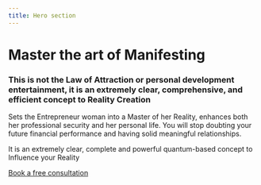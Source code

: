 ```yaml
---
title: Hero section
---
```

# Master the art of Manifesting

### This is not the Law of Attraction or personal development entertainment, it is an extremely clear, comprehensive, and efficient concept to Reality Creation

Sets the Entrepreneur woman into a Master of her Reality, enhances both her professional security and her personal life. You will stop doubting your future financial performance and having solid meaningful relationships.

It is an extremely clear, complete and powerful quantum-based concept to Influence your Reality

[Book a free consultation](<>)